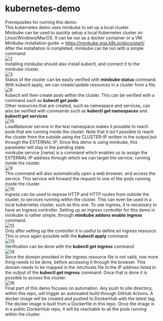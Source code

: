 # kubernetes-demo
Prerequisites for running this demo: <br>
This kubernetes demo uses minikube to set up a local cluster. <br>
Minikube can be used to quickly setup a local Kubernetes cluster on Linux/Windows/MacOS. It can be run as a docker container or a VM. <br>
Minikube installation guide ->  https://minikube.sigs.k8s.io/docs/start/<br>
After the installation is completed, minikube can be run with a simple command: <br>
![2](https://user-images.githubusercontent.com/81910142/123321286-13f7fe00-d533-11eb-80eb-2fba484ed7cc.PNG)<br>
Installing minikube should also install kubectl, and connect it to the minikube cluster.<br>
![3](https://user-images.githubusercontent.com/81910142/123322618-cda39e80-d534-11eb-909a-76a01802c5de.PNG)<br>
Status of the cluster can be easily verified with <b>minikube status</b> command. <br>
With kubectl apply, we can create/update resources in a cluster from a file. <br>
![6](https://user-images.githubusercontent.com/81910142/123332429-c6828d80-d540-11eb-9c09-5861feb7b389.PNG)<br>
Kubectl will then create pods within the cluster. This can be verified with a command such as <b>kubectl get pods</b></br>
Other resources that are created, such as namespace and services, can also be verified with commands such as <b>kubectl get namespaces</b> and <b>kubectl get services</b><br>
![15](https://user-images.githubusercontent.com/81910142/123427874-74378000-d5c5-11eb-9806-a0cb7b40becd.PNG)<br>
LoadBalancer service in the test namespace makes it possible to reach pods that are running inside the cluster. Note that it isn't possible to reach the cluster from the outside using the CLUSTER-IP written in the output,but through the EXTERNAL-IP. Since this demo is using minikube, this parameter will stay in the pending state.<br>
minikube service [name] is a command which enables us to assign the EXTERNAL-IP address through which we can target the service, running inside the cluster.<br>
![9](https://user-images.githubusercontent.com/81910142/123427769-566a1b00-d5c5-11eb-9d9c-e86de715f096.PNG)<br>
This command will also automatically open a web browser, and access the service. This service will forward the request to one of the pods running inside the cluster.<br>
![10](https://user-images.githubusercontent.com/81910142/123423803-4c91e900-d5c0-11eb-861b-5cf93762c3f6.PNG)<br>
Ingress can be used to expose HTTP and HTTP routes from outside the cluster, to services running within the cluster. This can even be used in a local kubernetes cluster, such as this one. To use ingress, it is necessary to have an Ingress controller. Setting up an ingress controller for this demo in minikube is rather simple, through <b>minikube addons enable ingress</b> command.<br>
![12](https://user-images.githubusercontent.com/81910142/123425070-f160f600-d5c1-11eb-85d8-139fdd0f0eb9.PNG)<br>
Only after setting up the controller it is useful to define an ingress resource. This is once again possible with the <b>kubectl apply</b> command.<br>
![13](https://user-images.githubusercontent.com/81910142/123425780-d5aa1f80-d5c2-11eb-8769-02b6c966cfcf.PNG)<br>
Verification can be done with the <b>kubectl get ingress</b> command<br>
![14](https://user-images.githubusercontent.com/81910142/123426639-f161f580-d5c3-11eb-80a3-43804ff080be.PNG)<br>
Since the domain provided in the ingress resource file is not valid, one more thing needs to be done, before accessing it through the browser. This domain needs to be mapped in the /etc/hosts file to the IP address listed in the output of the <b>kubectl get ingress</b> command. Once that is done it is possible to access the cluster:<br>
![16](https://user-images.githubusercontent.com/81910142/123429131-e197e080-d5c6-11eb-95d3-13e71949e48b.PNG)<br>
Final part of this demo focuses on automation. Any push to site directory, within this repo, will trigger an automated build through GitHub Actions. A docker image will be created and pushed to DockerHub with the latest tag. The docker image is built from a Dockerfile in this repo. Once the image is in a public DockerHub repo, it will be reachable to all the pods running within the cluster.
